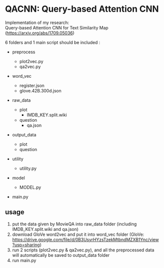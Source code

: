 # QACNN: Query-based Attention CNN

Implementation of my research:  
Query-based Attention CNN for Text Similarity Map (https://arxiv.org/abs/1709.05036)


6 folders and 1 main script should be included :

  * preprocess
    * plot2vec.py
    * qa2vec.py
    
  * word_vec
    * register.json
    * glove.42B.300d.json
    
  * raw_data
    * plot
      * IMDB_KEY.split.wiki
    * question
      * qa.json
    
  * output_data
    * plot
    * question
    
  * utility 
    * utility.py    
    
  * model
    * MODEL.py
    
  * main.py

usage
-------
1. put the data given by MovieQA into raw_data folder (including IMDB_KEY.split.wiki and qa.json)
2. download GloVe word2vec and put it into word_vec folder
   (GloVe: https://drive.google.com/file/d/0B3UsyrHYzsTzekMtbndMZXB1Ync/view?usp=sharing)
3. run 2 scripts (plot2vec.py & qa2vec.py), and all the preprocessed data will automatically be saved to output_data folder
4. run main.py
